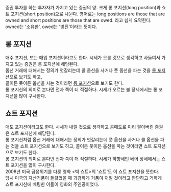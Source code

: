 증권 투자를 하는 투자자가 가지고 있는 증권의 양. 크게 롱 포지션(long position)과 쇼트 포지션(short position)으로 나뉜다. 영어로는 long positions are those that are owned and short positions are those that are owed. 라고 쉽게 요약한다. owned는 '소유한', owed는 '빚진'이라는 뜻이다.

## 롱 포지션

매수 포지션, 또는 매입 포지션이라고도 한다. 
시세가 오를 것으로 생각하고 사들여서 가지고 있는 증권은 롱 포지션에 해당된다. <br />
옵션 거래에 대해서는 정의가 엇갈리는데 콜 옵션을 사거나 풋 옵션을 파는 것을 [롱 포지션](https://en.wikipedia.org/wiki/Long_(finance))으로 보기도 하고, <br />
콜이든 풋이든 옵션을 사는 것이라면 [롱 포지션](http://www.investopedia.com/terms/l/long.asp)으로 보기도 한다. <br /> 
롱 포지션의 의미로 본다먼 전자 쪽이 더 적절하다. 시세가 오르는 불 장세에서는 롱 포지션을 많이 구사한다. <br />

## 쇼트 포지션
매도 포지션이라고도 한다. 시세가 내릴 것으로 생각하고 공매도로 미리 팔아버린 증권은 쇼트 포지션에 해당된다. <br />
롱 포지션처럼 옵션 거래에 대해서는 정의가 엇갈리는데 풋 옵션을 사거나 콜 옵션을 파는 것을 쇼트 포지션으로 보기도 하고, 콜이든 풋이든 옵션을 파는 것이라면 쇼트 포지션으로 보기도 한다. <br />
롱 포지션의 의미로 본다먼 전자 쪽이 더 적절하다. 시세가 하향세인 베어 장세에서는 쇼트 포지션을 많이 구사한다. <br />
2008년 미국 금융위기를 다룬 영화 &lt;빅 쇼트&gt;의 '쇼트'도 이 쇼트 포지션을 뜻한다. <br />
당시 미국의 자산거품이 들끓었을 때 과감하게 거품이 꺼질 것이라고 판단하고 거하게 쇼트 포지션에 베팅한 이들이 영화의 주인공이었다. <br />
